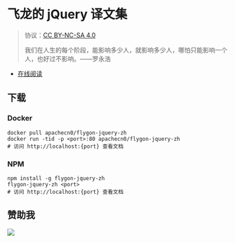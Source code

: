 # 飞龙的 jQuery 译文集

> 协议：[CC BY-NC-SA 4.0](http://creativecommons.org/licenses/by-nc-sa/4.0/)
> 
> 我们在人生的每个阶段，能影响多少人，就影响多少人，哪怕只能影响一个人，也好过不影响。——罗永浩

* [在线阅读](https://jq.flygon.net)
## 下载

### Docker

```
docker pull apachecn0/flygon-jquery-zh
docker run -tid -p <port>:80 apachecn0/flygon-jquery-zh
# 访问 http://localhost:{port} 查看文档
```

### NPM

```
npm install -g flygon-jquery-zh
flygon-jquery-zh <port>
# 访问 http://localhost:{port} 查看文档
```

## 赞助我

![](https://img-blog.csdnimg.cn/20200112005920729.png)
